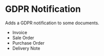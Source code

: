 # GDPR Notification

Adds a GDPR notification to some documents.

* Invoice
* Sale Order
* Purchase Order
* Delivery Note

